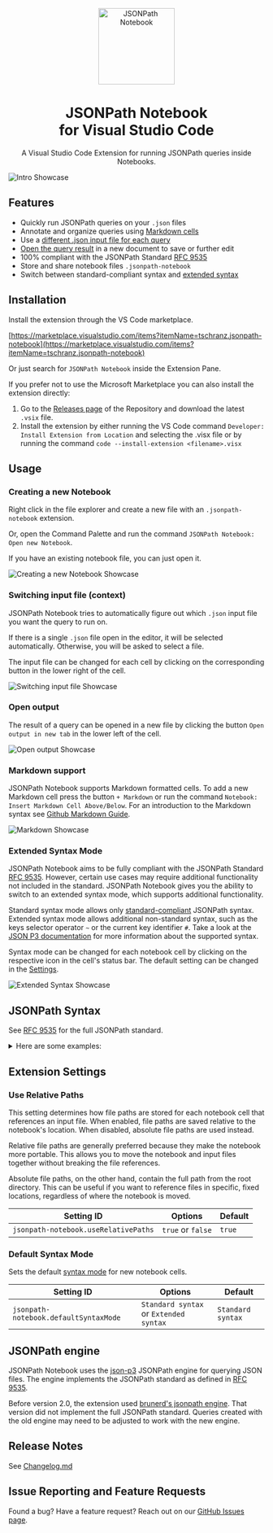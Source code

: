 <p align="center">
  <a href="https://marketplace.visualstudio.com/items?itemName=tschranz.jsonpath-notebook">
    <img width="150" height="150" src="./images/icon.png" alt="JSONPath Notebook" width="200" />
  </a>
</p>
<p align="center">
  <h1 align="center">JSONPath Notebook<br>for Visual Studio Code</h1>
  <p align="center">
    A Visual Studio Code Extension for running JSONPath queries inside Notebooks.
  </p>
</p>

![Intro Showcase](./images/intro.gif)

## Features

- Quickly run JSONPath queries on your `.json` files
- Annotate and organize queries using [Markdown cells](#markdown-support)
- Use a [different .json input file for each query](#switching-input-file-context)
- [Open the query result](#open-output) in a new document to save or further edit
- 100% compliant with the JSONPath Standard [RFC 9535](https://www.rfc-editor.org/rfc/rfc9535.html)
- Store and share notebook files `.jsonpath-notebook`
- Switch between standard-compliant syntax and [extended syntax](#extended-syntax)

## Installation

Install the extension through the VS Code marketplace.

[https://marketplace.visualstudio.com/items?itemName=tschranz.jsonpath-notebook](https://marketplace.visualstudio.com/items?itemName=tschranz.jsonpath-notebook) 

Or just search for `JSONPath Notebook` inside the Extension Pane.

If you prefer not to use the Microsoft Marketplace you can also install the extension directly:

1. Go to the [Releases page](https://github.com/mesarth/JSONPath-Notebook/releases) of the Repository and download the latest `.vsix` file.
2. Install the extension by either running the VS Code command `Developer: Install Extension from Location` and selecting the .visx file or by running the command `code --install-extension <filename>.visx`

## Usage

### Creating a new Notebook

Right click in the file explorer and create a new file with an `.jsonpath-notebook` extension. 

Or, open the Command Palette and run the command `JSONPath Notebook: Open new Notebook`.

If you have an existing notebook file, you can just open it.

![Creating a new Notebook Showcase](./images/create-notebook.gif)

### Switching input file (context)

JSONPath Notebook tries to automatically figure out which `.json` input file you want the query to run on.

If there is a single `.json` file open in the editor, it will be selected automatically. Otherwise, you will be asked to select a file.

The input file can be changed for each cell by clicking on the corresponding button in the lower right of the cell.

![Switching input file Showcase](./images/context.gif)


### Open output

The result of a query can be opened in a new file by clicking the button `Open output in new tab` in the lower left of the cell.

![Open output Showcase](./images/open-output.gif)

### Markdown support

JSONPath Notebook supports Markdown formatted cells. To add a new Markdown cell press the button `+ Markdown` or run the command `Notebook: Insert Markdown Cell Above/Below`. For an introduction to the Markdown syntax see [Github Markdown Guide](https://docs.github.com/en/get-started/writing-on-github/getting-started-with-writing-and-formatting-on-github/basic-writing-and-formatting-syntax#quoting-code).

![Markdown Showcase](./images/markdown.gif)

### Extended Syntax Mode

JSONPath Notebook aims to be fully compliant with the JSONPath Standard [RFC 9535](https://www.rfc-editor.org/rfc/rfc9535.html). However, certain use cases may require additional functionality not included in the standard. JSONPath Notebook gives you the ability to switch to an extended syntax mode, which supports additional functionality. 

Standard syntax mode allows only [standard-compliant](https://www.rfc-editor.org/rfc/rfc9535.html) JSONPath syntax. Extended syntax mode allows additional non-standard syntax, such as the keys selector operator `~` or the current key identifier `#`. Take a look at the [JSON P3 documentation](https://jg-rp.github.io/json-p3/guides/jsonpath-extra) for more information about the supported syntax.

Syntax mode can be changed for each notebook cell by clicking on the respective icon in the cell's status bar. The default setting can be changed in the [Settings](#default-syntax-mode).

![Extended Syntax Showcase](./images/extended-syntax.gif)

## JSONPath Syntax

See [RFC 9535](https://www.rfc-editor.org/rfc/rfc9535) for the full JSONPath standard.

<details>
  <summary>Here are some examples:</summary>

```json
{ "store": {
    "book": [
      { "category": "reference",
        "author": "Nigel Rees",
        "title": "Sayings of the Century",
        "price": 8.95
      },
      { "category": "fiction",
        "author": "Evelyn Waugh",
        "title": "Sword of Honour",
        "price": 12.99
      },
      { "category": "fiction",
        "author": "Herman Melville",
        "title": "Moby Dick",
        "isbn": "0-553-21311-3",
        "price": 8.99
      },
      { "category": "fiction",
        "author": "J. R. R. Tolkien",
        "title": "The Lord of the Rings",
        "isbn": "0-395-19395-8",
        "price": 22.99
      }
    ],
    "bicycle": {
      "color": "red",
      "price": 399
    }
  }
}
```

| JSONPath                                    | Intended Result |
----------------------------------------------|------------------
| $.store.book[*].author                      | the authors of all books in the store |
| $..author                                   |	all authors |
| $.store.*	                                  | all things in the store, which are some books and a red bicycle |
| $.store..price                              | the prices of everything in the store |
| $..book[2]                                  | the third book |
| $..book[2].author	                          | the third book's author |
| $..book[2].publisher	                      | empty result: the third book does not have a "publisher" member |
| $..book[-1]	                                | the last book in order |
| <span>$..book[0,1] <br> $..book[:2]</span>  | the first two books |
| $..book[?@.isbn]	                          | all books with an ISBN number |
| $..book[?@.price<10]	                      | all books cheaper than 10 |
| $..*	                                      | all member values and array elements contained in the input value |

</details>

## Extension Settings

### Use Relative Paths

This setting determines how file paths are stored for each notebook cell that references an input file. When enabled, file paths are saved relative to the notebook's location. When disabled, absolute file paths are used instead.

Relative file paths are generally preferred because they make the notebook more portable. This allows you to move the notebook and input files together without breaking the file references.

Absolute file paths, on the other hand, contain the full path from the root directory. This can be useful if you want to reference files in specific, fixed locations, regardless of where the notebook is moved.

| Setting ID                         | Options          | Default |
|------------------------------------|------------------| ------- |
|`jsonpath-notebook.useRelativePaths`| `true` or `false`| `true`  |

### Default Syntax Mode

Sets the default [syntax mode](#extended-syntax-mode) for new notebook cells.

| Setting ID                          | Options                              | Default         |
|-------------------------------------|--------------------------------------|-----------------|
|`jsonpath-notebook.defaultSyntaxMode`|`Standard syntax` or `Extended syntax`|`Standard syntax`|

## JSONPath engine

JSONPath Notebook uses the [json-p3](https://github.com/jg-rp/json-p3) JSONPath engine for querying JSON files. The engine implements the JSONPath standard as defined in [RFC 9535](https://www.rfc-editor.org/rfc/rfc9535.html).

Before version 2.0, the extension used [brunerd's jsonpath engine](https://github.com/brunerd/jsonpath). That version did not implement the full JSONPath standard. Queries created with the old engine may need to be adjusted to work with the new engine.

## Release Notes

See [Changelog.md](https://github.com/mesarth/JSONPath-Notebook/blob/main/CHANGELOG.md)

## Issue Reporting and Feature Requests

Found a bug? Have a feature request? Reach out on our [GitHub Issues page](https://github.com/mesarth/JSONPath-Notebook/issues).
